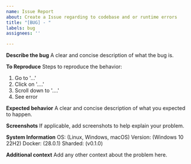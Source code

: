 ```yaml
---
name: Issue Report
about: Create a Issue regarding to codebase and or runtime errors
title: "[BUG] - "
labels: bug
assignees: ''

---
```


**Describe the bug**
A clear and concise description of what the bug is.

**To Reproduce**
Steps to reproduce the behavior:
1. Go to '...'
2. Click on '....'
3. Scroll down to '....'
4. See error

**Expected behavior**
A clear and concise description of what you expected to happen.

**Screenshots**
If applicable, add screenshots to help explain your problem.

**System Information**
OS: (Linux, Windows, macOS)
Version: (Windows 10 22H2)
Docker: (28.0.1)
Sharded: (v0.1.0)

**Additional context**
Add any other context about the problem here.
